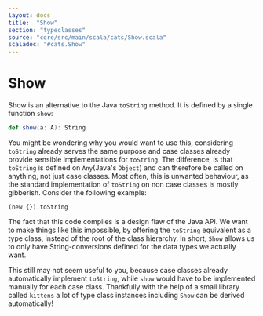 ```yaml
---
layout: docs
title:  "Show"
section: "typeclasses"
source: "core/src/main/scala/cats/Show.scala"
scaladoc: "#cats.Show"
---
```

# Show

Show is an alternative to the Java `toString` method.
It is defined by a single function `show`:

```scala
def show(a: A): String
```

You might be wondering why you would want to use this, considering `toString` already serves the same purpose and case classes already provide sensible implementations for `toString`.
The difference, is that `toString` is defined on `Any`(Java's `Object`) and can therefore be called on anything, not just case classes.
Most often, this is unwanted behaviour, as the standard implementation of `toString` on non case classes is mostly gibberish.
Consider the following example:

```tut:book
(new {}).toString
```

The fact that this code compiles is a design flaw of the Java API.
We want to make things like this impossible, by offering the `toString` equivalent as a type class, instead of the root of the class hierarchy.
In short, `Show` allows us to only have String-conversions defined for the data types we actually want.


This still may not seem useful to you, because case classes already automatically implement `toString`, while `show` would have to be implemented manually for each case class.
Thankfully with the help of a small library called `kittens` a lot of type class instances including `Show` can be derived automatically!
